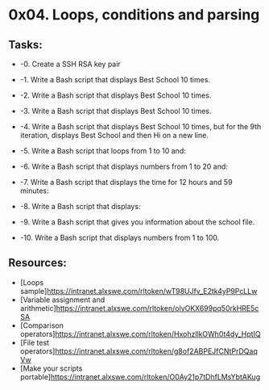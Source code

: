 # 0x04. Loops, conditions and parsing 

## Tasks:
* -0. Create a SSH RSA key pair
 
* -1. Write a Bash script that displays Best School 10 times.

* -2. Write a Bash script that displays Best School 10 times.

* -3. Write a Bash script that displays Best School 10 times.

* -4. Write a Bash script that displays Best School 10 times, but for the 9th iteration, displays Best School and then Hi on a new line.

* -5. Write a Bash script that loops from 1 to 10 and:

* -6. Write a Bash script that displays numbers from 1 to 20 and:

* -7. Write a Bash script that displays the time for 12 hours and 59 minutes:

* -8. Write a Bash script that displays:

* -9. Write a Bash script that gives you information about the school file.

* -10. Write a Bash script that displays numbers from 1 to 100.

## Resources:
* [Loops sample]https://intranet.alxswe.com/rltoken/wT98UJfv_E2tk4yP9PcLLw
* [Variable assignment and arithmetic]https://intranet.alxswe.com/rltoken/olvOKX699pq50rkHRE5cSA
* [Comparison operators]https://intranet.alxswe.com/rltoken/HxohzllkOWh0t4dy_HptIQ
* [File test operators]https://intranet.alxswe.com/rltoken/g8of2ABPEJfCNtPrDQaqVw
* [Make your scripts portable]https://intranet.alxswe.com/rltoken/O0Ay21p7tDhfLMsYbtAKug
